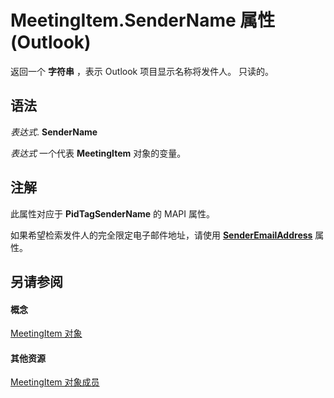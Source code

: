 
# MeetingItem.SenderName 属性 (Outlook)

返回一个 **字符串** ，表示 Outlook 项目显示名称将发件人。 只读的。


## 语法

 _表达式_. **SenderName**

 _表达式_ 一个代表 **MeetingItem** 对象的变量。


## 注解

此属性对应于 **PidTagSenderName** 的 MAPI 属性。

如果希望检索发件人的完全限定电子邮件地址，请使用  **[SenderEmailAddress](b318c074-4897-d99d-2b7c-870b4ab083e9.md)** 属性。


## 另请参阅


#### 概念


[MeetingItem 对象](b75730f5-b395-3d66-5acd-b64fd8fcd78f.md)
#### 其他资源


[MeetingItem 对象成员](9ae6a19d-d326-4c37-90d8-5ed9933672a0.md)